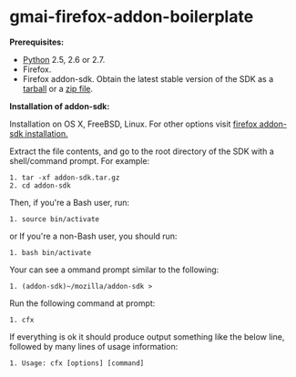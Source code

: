 # gmai-firefox-addon-boilerplate
**Prerequisites:**
* [Python](http://www.python.org/) 2.5, 2.6 or 2.7.
* Firefox.
* Firefox addon-sdk. Obtain the latest stable version of the SDK as a [tarball](https://ftp.mozilla.org/pub/mozilla.org/labs/jetpack/jetpack-sdk-latest.tar.gz) or a [zip file](https://ftp.mozilla.org/pub/mozilla.org/labs/jetpack/jetpack-sdk-latest.zip).

**Installation of addon-sdk:**

Installation on OS X, FreeBSD, Linux. For other options visit [firefox addon-sdk installation.](https://developer.mozilla.org/en-US/Add-ons/SDK/Tutorials/Installation)

Extract the file contents, and go to the root directory of the SDK with a shell/command prompt. 
For example:
```
1. tar -xf addon-sdk.tar.gz
2. cd addon-sdk
```
Then, if you're a Bash user, run:

```1. source bin/activate``` 

or If you're a non-Bash user, you should run: 

```1. bash bin/activate```

Your can see a ommand prompt similar to the following:

```1. (addon-sdk)~/mozilla/addon-sdk >```

Run the following command at prompt:

```1. cfx```

If everything is ok it should produce output something like the below line, followed by many lines of usage information:

```1. Usage: cfx [options] [command]```
